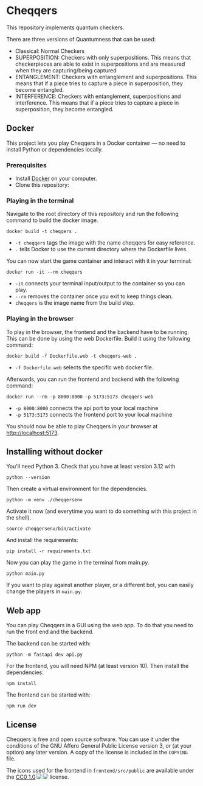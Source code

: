 # Cheqqers

This repository implements quantum checkers.

There are three versions of Quantumness that can be used:
- Classical: Normal Checkers
- SUPERPOSITION: Checkers with only superpositions. This means that checkerpieces are able to exist in superpositions and are measured when they are capturing/being captured
- ENTANGLEMENT: Checkers with entanglement and superpositions. This means that if a piece tries to capture a piece in superposition, they become entangled.
- INTERFERENCE: Checkers with entanglement, superpositions and interference. This means that if a piece tries to capture a piece in superposition, they become entangled.


## Docker

This project lets you play Cheqqers in a Docker container — no need to install Python or dependencies locally.

### Prerequisites

- Install [Docker](https://www.docker.com/products/docker-desktop/) on your computer.
- Clone this repository:

### Playing in the terminal

Navigate to the root directory of this repository and run the following command to build the docker image.

```
docker build -t cheqqers .
```

- `-t cheqqers` tags the image with the name cheqqers for easy reference.
- `.` tells Docker to use the current directory where the Dockerfile lives.

You can now start the game container and interact with it in your terminal:

```
docker run -it --rm cheqqers
```

- `-it` connects your terminal input/output to the container so you can play.
- `--rm` removes the container once you exit to keep things clean.
- `cheqqers` is the image name from the build step.

### Playing in the browser

To play in the browser, the frontend and the backend have to be
running. This can be done by using the web Dockerfile. Build it using
the following command:

```
docker build -f Dockerfile.web -t cheqqers-web .
```

- `-f Dockerfile.web` selects the specific web docker file.

Afterwards, you can run the frontend and backend with the following command:

```
docker run --rm -p 8000:8000 -p 5173:5173 cheqqers-web
```

- `-p 8000:8000` connects the api port to your local machine
- `-p 5173:5173` connects the frontend port to your local machine

You should now be able to play Cheqqers in your browser at [http://localhost:5173](http://localhost:5173).


## Installing without docker

You'll need Python 3. Check that you have at least version 3.12 with

```
python --version
```

Then create a virtual environment for the dependencies.

```
python -m venv ./cheqqersenv
```

Activate it now (and everytime you want to do something with this project in the shell).

```
source cheqqersenv/bin/activate
```

And install the requirements:

```
pip install -r requirements.txt
```

Now you can play the game in the terminal from main.py.

```
python main.py
```

If you want to play against another player, or a different bot, you can easily change the players in `main.py`.

## Web app

You can play Cheqqers in a GUI using the web app. To do that you need to run the front end and the backend.

The backend can be started with:

```
python -m fastapi dev api.py
```

For the frontend, you will need NPM (at least version 10). Then install the dependencies:

```
npm install
```

The frontend can be started with:

```
npm run dev
```

## License

Cheqqers is free and open source software. You can use it under the
conditions of the GNU Affero General Public License version 3, or (at
your option) any later version. A copy of the license is included in
the `COPYING` file.

The icons used for the frontend in `frontend/src/public` are available
under the <a
href="https://creativecommons.org/publicdomain/zero/1.0/">CC0
1.0</a><img
src="https://mirrors.creativecommons.org/presskit/icons/cc.svg"
style="max-width: 1em;max-height:1em;margin-left: .2em;"><img
src="https://mirrors.creativecommons.org/presskit/icons/zero.svg"
style="max-width: 1em;max-height:1em;margin-left: .2em;"> license.


